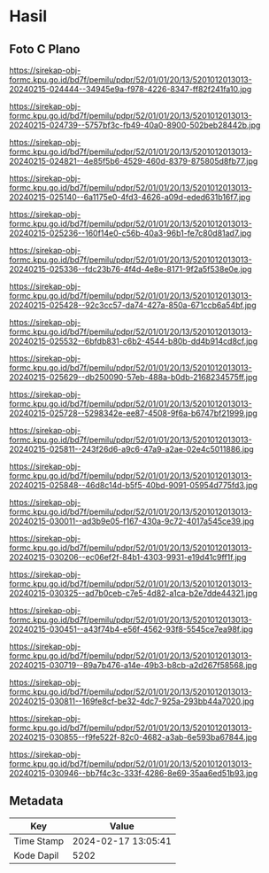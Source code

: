 # Hasil

## Foto C Plano

https://sirekap-obj-formc.kpu.go.id/bd7f/pemilu/pdpr/52/01/01/20/13/5201012013013-20240215-024444--34945e9a-f978-4226-8347-ff82f241fa10.jpg

https://sirekap-obj-formc.kpu.go.id/bd7f/pemilu/pdpr/52/01/01/20/13/5201012013013-20240215-024739--5757bf3c-fb49-40a0-8900-502beb28442b.jpg

https://sirekap-obj-formc.kpu.go.id/bd7f/pemilu/pdpr/52/01/01/20/13/5201012013013-20240215-024821--4e85f5b6-4529-460d-8379-875805d8fb77.jpg

https://sirekap-obj-formc.kpu.go.id/bd7f/pemilu/pdpr/52/01/01/20/13/5201012013013-20240215-025140--6a1175e0-4fd3-4626-a09d-eded631b16f7.jpg

https://sirekap-obj-formc.kpu.go.id/bd7f/pemilu/pdpr/52/01/01/20/13/5201012013013-20240215-025236--160f14e0-c56b-40a3-96b1-fe7c80d81ad7.jpg

https://sirekap-obj-formc.kpu.go.id/bd7f/pemilu/pdpr/52/01/01/20/13/5201012013013-20240215-025336--fdc23b76-4f4d-4e8e-8171-9f2a5f538e0e.jpg

https://sirekap-obj-formc.kpu.go.id/bd7f/pemilu/pdpr/52/01/01/20/13/5201012013013-20240215-025428--92c3cc57-da74-427a-850a-671ccb6a54bf.jpg

https://sirekap-obj-formc.kpu.go.id/bd7f/pemilu/pdpr/52/01/01/20/13/5201012013013-20240215-025532--6bfdb831-c6b2-4544-b80b-dd4b914cd8cf.jpg

https://sirekap-obj-formc.kpu.go.id/bd7f/pemilu/pdpr/52/01/01/20/13/5201012013013-20240215-025629--db250090-57eb-488a-b0db-2168234575ff.jpg

https://sirekap-obj-formc.kpu.go.id/bd7f/pemilu/pdpr/52/01/01/20/13/5201012013013-20240215-025728--5298342e-ee87-4508-9f6a-b6747bf21999.jpg

https://sirekap-obj-formc.kpu.go.id/bd7f/pemilu/pdpr/52/01/01/20/13/5201012013013-20240215-025811--243f26d6-a9c6-47a9-a2ae-02e4c5011886.jpg

https://sirekap-obj-formc.kpu.go.id/bd7f/pemilu/pdpr/52/01/01/20/13/5201012013013-20240215-025848--46d8c14d-b5f5-40bd-9091-05954d775fd3.jpg

https://sirekap-obj-formc.kpu.go.id/bd7f/pemilu/pdpr/52/01/01/20/13/5201012013013-20240215-030011--ad3b9e05-f167-430a-9c72-4017a545ce39.jpg

https://sirekap-obj-formc.kpu.go.id/bd7f/pemilu/pdpr/52/01/01/20/13/5201012013013-20240215-030206--ec06ef2f-84b1-4303-9931-e19d41c9ff1f.jpg

https://sirekap-obj-formc.kpu.go.id/bd7f/pemilu/pdpr/52/01/01/20/13/5201012013013-20240215-030325--ad7b0ceb-c7e5-4d82-a1ca-b2e7dde44321.jpg

https://sirekap-obj-formc.kpu.go.id/bd7f/pemilu/pdpr/52/01/01/20/13/5201012013013-20240215-030451--a43f74b4-e56f-4562-93f8-5545ce7ea98f.jpg

https://sirekap-obj-formc.kpu.go.id/bd7f/pemilu/pdpr/52/01/01/20/13/5201012013013-20240215-030719--89a7b476-a14e-49b3-b8cb-a2d267f58568.jpg

https://sirekap-obj-formc.kpu.go.id/bd7f/pemilu/pdpr/52/01/01/20/13/5201012013013-20240215-030811--169fe8cf-be32-4dc7-925a-293bb44a7020.jpg

https://sirekap-obj-formc.kpu.go.id/bd7f/pemilu/pdpr/52/01/01/20/13/5201012013013-20240215-030855--f9fe522f-82c0-4682-a3ab-6e593ba67844.jpg

https://sirekap-obj-formc.kpu.go.id/bd7f/pemilu/pdpr/52/01/01/20/13/5201012013013-20240215-030946--bb7f4c3c-333f-4286-8e69-35aa6ed51b93.jpg


## Metadata

| Key        | Value               |
| ---------- | ------------------- |
| Time Stamp | 2024-02-17 13:05:41 |
| Kode Dapil | 5202                |



